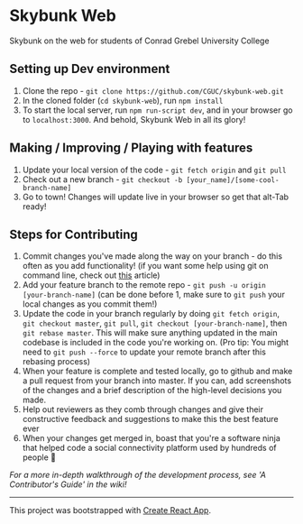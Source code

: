 # Skybunk Web

Skybunk on the web for students of Conrad Grebel University College

## Setting up Dev environment
1) Clone the repo - `git clone https://github.com/CGUC/skybunk-web.git`
2) In the cloned folder (`cd skybunk-web`), run `npm install`
3) To start the local server, run `npm run-script dev`, and in your browser go to `localhost:3000`. And behold, Skybunk Web in all its glory!

## Making / Improving / Playing with features
1) Update your local version of the code - `git fetch origin` and `git pull`
2) Check out a new branch - `git checkout -b [your_name]/[some-cool-branch-name]`
3) Go to town! Changes will update live in your browser so get that alt-Tab ready!

## Steps for Contributing
1) Commit changes you've made along the way on your branch - do this often as you add functionality!
(if you want some help using git on command line, check out [this](https://dont-be-afraid-to-commit.readthedocs.io/en/latest/git/commandlinegit.html) article)
2) Add your feature branch to the remote repo - `git push -u origin [your-branch-name]` (can be done before 1, make sure to `git push` your local changes as you commit them!)
3) Update the code in your branch regularly by doing `git fetch origin`, `git checkout master`, `git pull`, `git checkout [your-branch-name]`, then `git rebase master`. This will make sure anything updated in the main codebase is included in the code you're working on. (Pro tip: You might need to `git push --force` to update your remote branch after this rebasing process)
4) When your feature is complete and tested locally, go to github and make a pull request from your branch into master. If you can, add screenshots of the changes and a brief description of the high-level decisions you made.
5) Help out reviewers as they comb through changes and give their constructive feedback and suggestions to make this the best feature ever
6) When your changes get merged in, boast that you're a software ninja that helped code a social connectivity platform used by hundreds of people :punch:

<i>For a more in-depth walkthrough of the development process, see 'A Contributor's Guide' in the wiki!</i>

---

This project was bootstrapped with [Create React App](https://github.com/facebookincubator/create-react-app).

